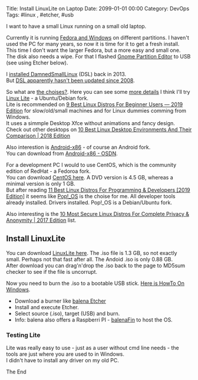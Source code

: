 Title: Install LinuxLite on Laptop
Date: 2099-01-01 00:00
Category: DevOps
Tags: #linux , #etcher, #usb

I want to have a small Linux running on a small old laptop.

Currently it is running [Fedora and Windows](https://rasor.wordpress.com/2012/12/12/xen-hypervisor/) on different partitions. I haven't used the PC for many years, so now it is time for it to get a fresh install.  
This time I don't want the larger Fedora, but a more easy and small one.  
The disk also needs a wipe. For that I flashed [Gnome Partition Editor](https://gparted.sourceforge.io/livecd.php) to USB (see using Etcher below).  

I [installed DamnedSmallLinux](https://rasor.wordpress.com/2013/07/02/linux-on-usb/) (DSL) back in 2013.  
But [DSL apparently hasn't been updated since 2008](https://en.wikipedia.org/wiki/Damn_Small_Linux).  

So what are [the choises?](https://en.wikipedia.org/wiki/Template:Linux_distributions). Here you can see some [more details](https://en.wikipedia.org/wiki/Comparison_of_Linux_distributions)
I think I'll try [Linux Lite](https://en.wikipedia.org/wiki/Linux_Lite) - a Ubuntu/Debian fork.  
Lite is recommended on [9 Best Linux Distros For Beginner Users — 2019 Edition](https://fossbytes.com/best-linux-distro-beginners/) for slow/old/small machines and for Linux dummies comming from Windows.   
It uses a simmple Desktop Xfce without animations and fancy design.  
Check out other desktops on [10 Best Linux Desktop Environments And Their Comparison | 2018 Edition](https://fossbytes.com/best-linux-desktop-environments/)

Also interestion is [Android-x86](https://en.wikipedia.org/wiki/Android-x86) - of course an Android fork.  
You can download from [Android-x86 - OSDN](https://osdn.net/projects/android-x86/releases).  

For a development PC I would to use CentOS, which is the community edition of RedHat - a Fedoroa fork.  
You can download [CentOS here](https://centos.org/download/). A DVD version is 4.5 GB, whereas a minimal version is only 1 GB.  
But after reading [11 Best Linux Distros For Programming & Developers [2019 Edition]](https://fossbytes.com/best-linux-distros-for-programming-developers/) it seems like [Pop!_OS](https://system76.com/pop) is the choise for me. All developer tools already installed. Drivers installed. Pop!_OS is a Debian/Ubuntu fork.

Also interesting is the [10 Most Secure Linux Distros For Complete Privacy & Anonymity | 2017 Edition](https://fossbytes.com/secure-linux-distros-privacy-anonymity/) list.

## Install LinuxLite

You can download [LinuxLite here](https://www.linuxliteos.com/download.php). The .iso file is 1.3 GB, so not exactly small. Perhaps not that fast after all. The Andoid .iso is only 0.88 GB.  
After download you can drag'n'drop the .iso back to the page to MD5sum checker to see if the file is uncorrupt.  

Now you need to burn the .iso to a bootable USB stick. [Here is HowTo On Windows](https://www.linuxliteos.com/manual/install.html#llusbwin).  
* Download a burner like [balena Etcher](https://www.balena.io/etcher/)
* Install and execute Etcher.
* Select source (.iso), target (USB) and burn.
* Info: balena also offers a Raspberri PI - [balenaFin](https://www.balena.io/fin/) to host the OS.

### Testing Lite

Lite was really easy to use - just as a user without cmd line needs - the tools are just where you are used to in Windows.  
I didn't have to install any driver on my old PC.

The End